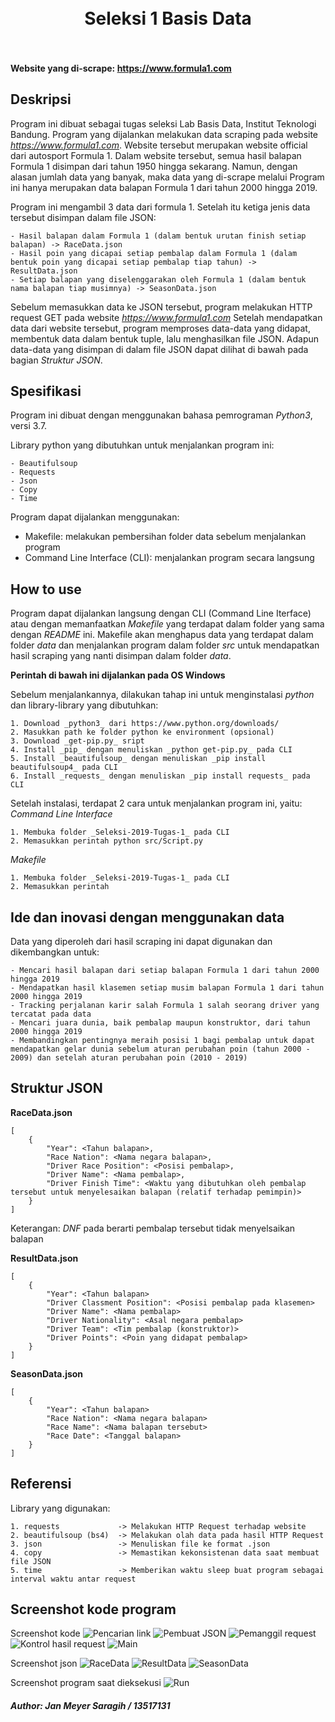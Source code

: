 <h1 align="center">
  <br>
    Seleksi 1 Basis Data
  <br>
  <br>
</h1>

#### Website yang di-scrape: https://www.formula1.com


## Deskripsi
Program ini dibuat sebagai tugas seleksi Lab Basis Data, Institut Teknologi Bandung. Program yang dijalankan melakukan data scraping pada website  _https://www.formula1.com_. Website tersebut merupakan website official dari autosport Formula 1. Dalam website tersebut, semua hasil balapan Formula 1 disimpan dari tahun 1950 hingga sekarang. Namun, dengan alasan jumlah data yang banyak, maka data yang di-scrape melalui Program ini hanya merupakan data balapan Formula 1 dari tahun 2000 hingga 2019.

Program ini mengambil 3 data dari formula 1. Setelah itu ketiga jenis data tersebut disimpan dalam file JSON:
```
- Hasil balapan dalam Formula 1 (dalam bentuk urutan finish setiap balapan) -> RaceData.json
- Hasil poin yang dicapai setiap pembalap dalam Formula 1 (dalam bentuk poin yang dicapai setiap pembalap tiap tahun) -> ResultData.json
- Setiap balapan yang diselenggarakan oleh Formula 1 (dalam bentuk nama balapan tiap musimnya) -> SeasonData.json
```

Sebelum memasukkan data ke JSON tersebut, program melakukan HTTP request GET pada website _https://www.formula1.com_ Setelah mendapatkan data dari website tersebut, program memproses data-data yang didapat, membentuk data dalam bentuk tuple, lalu menghasilkan file JSON. Adapun data-data yang disimpan di dalam file JSON dapat dilihat di bawah pada bagian _Struktur JSON_.


## Spesifikasi
Program ini dibuat dengan menggunakan bahasa pemrograman _Python3_, versi 3.7.

Library python yang dibutuhkan untuk menjalankan program ini:
```
- Beautifulsoup
- Requests
- Json
- Copy
- Time
```

Program dapat dijalankan menggunakan:
- Makefile: melakukan pembersihan folder data sebelum menjalankan program
- Command Line Interface (CLI): menjalankan program secara langsung


## How to use
Program dapat dijalankan langsung dengan CLI (Command Line Iterface) atau dengan memanfaatkan _Makefile_ yang terdapat dalam folder yang sama dengan _README_ ini. Makefile akan menghapus data yang terdapat dalam folder _data_ dan menjalankan program dalam folder _src_ untuk mendapatkan hasil scraping yang nanti disimpan dalam folder _data_.

__Perintah di bawah ini dijalankan pada OS Windows__

Sebelum menjalankannya, dilakukan tahap ini untuk menginstalasi _python_ dan library-library yang dibutuhkan:
```
1. Download _python3_ dari https://www.python.org/downloads/
2. Masukkan path ke folder python ke environment (opsional)
3. Download _get-pip.py_ sript
4. Install _pip_ dengan menuliskan _python get-pip.py_ pada CLI
5. Install _beautifulsoup_ dengan menuliskan _pip install beautifulsoup4_ pada CLI
6. Install _requests_ dengan menuliskan _pip install requests_ pada CLI
```

Setelah instalasi, terdapat 2 cara untuk menjalankan program ini, yaitu:
_Command Line Interface_
```
1. Membuka folder _Seleksi-2019-Tugas-1_ pada CLI
2. Memasukkan perintah python src/Script.py
```
_Makefile_
```
1. Membuka folder _Seleksi-2019-Tugas-1_ pada CLI
2. Memasukkan perintah 
```


## Ide dan inovasi dengan menggunakan data
Data yang diperoleh dari hasil scraping ini dapat digunakan dan dikembangkan untuk:
```
- Mencari hasil balapan dari setiap balapan Formula 1 dari tahun 2000 hingga 2019
- Mendapatkan hasil klasemen setiap musim balapan Formula 1 dari tahun 2000 hingga 2019
- Tracking perjalanan karir salah Formula 1 salah seorang driver yang tercatat pada data
- Mencari juara dunia, baik pembalap maupun konstruktor, dari tahun 2000 hingga 2019
- Membandingkan pentingnya meraih posisi 1 bagi pembalap untuk dapat mendapatkan gelar dunia sebelum aturan perubahan poin (tahun 2000 - 2009) dan setelah aturan perubahan poin (2010 - 2019)
```


## Struktur JSON

__RaceData.json__
```
[
    {
        "Year": <Tahun balapan>,
        "Race Nation": <Nama negara balapan>,
        "Driver Race Position": <Posisi pembalap>,
        "Driver Name": <Nama pembalap>,
        "Driver Finish Time": <Waktu yang dibutuhkan oleh pembalap tersebut untuk menyelesaikan balapan (relatif terhadap pemimpin)>
    }
]
```
Keterangan: _DNF_ pada <Driver Finish Time> berarti pembalap tersebut tidak menyelsaikan balapan

__ResultData.json__
```
[
    {
        "Year": <Tahun balapan>
        "Driver Classment Position": <Posisi pembalap pada klasemen>
        "Driver Name": <Nama pembalap>
        "Driver Nationality": <Asal negara pembalap>
        "Driver Team": <Tim pembalap (konstruktor)>
        "Driver Points": <Poin yang didapat pembalap>
    }
]
```

__SeasonData.json__
```
[
    {
        "Year": <Tahun balapan>
        "Race Nation": <Nama negara balapan>
        "Race Name": <Nama balapan tersebut>
        "Race Date": <Tanggal balapan>
    }
]
```


## Referensi
Library yang digunakan:
```
1. requests             -> Melakukan HTTP Request terhadap website
2. beautifulsoup (bs4)  -> Melakukan olah data pada hasil HTTP Request
3. json                 -> Menuliskan file ke format .json
4. copy                 -> Memastikan kekonsistenan data saat membuat file JSON
5. time                 -> Memberikan waktu sleep buat program sebagai interval waktu antar request
```


## Screenshot kode program
Screenshot kode
![Pencarian link](https://github.com/Meyjan/Seleksi-2019-Tugas-1/blob/master/screenshots/ss_script_1.png)
![Pembuat JSON](https://github.com/Meyjan/Seleksi-2019-Tugas-1/blob/master/screenshots/ss_script_2.png)
![Pemanggil request](https://github.com/Meyjan/Seleksi-2019-Tugas-1/blob/master/screenshots/ss_script_3.png)
![Kontrol hasil request](https://github.com/Meyjan/Seleksi-2019-Tugas-1/blob/master/screenshots/ss_script_4.png)
![Main](https://github.com/Meyjan/Seleksi-2019-Tugas-1/blob/master/screenshots/ss_script_5.png)

Screenshot json
![RaceData](https://github.com/Meyjan/Seleksi-2019-Tugas-1/blob/master/screenshots/ss_json_racedata.png)
![ResultData](https://github.com/Meyjan/Seleksi-2019-Tugas-1/blob/master/screenshots/ss_json_resultdata.png)
![SeasonData](https://github.com/Meyjan/Seleksi-2019-Tugas-1/blob/master/screenshots/ss_json_seasondata.png)

Screenshot program saat dieksekusi
![Run](https://github.com/Meyjan/Seleksi-2019-Tugas-1/blob/master/screenshots/ss_run.png)


##### Author: Jan Meyer Saragih / 13517131
